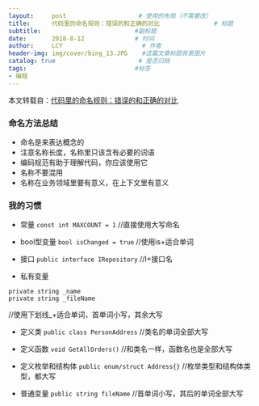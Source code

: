 ```yaml
---
layout:     post                    # 使用的布局（不需要改）
title:      代码里的命名规则：错误的和正确的对比               # 标题 
subtitle:                          #副标题
date:       2018-8-12              # 时间
author:     LCY                      # 作者
header-img: img/cover/bing_13.JPG    #这篇文章标题背景图片
catalog: true                       # 是否归档
tags:                              #标签
- 编程
---
```


本文转载自：[代码里的命名规则：错误的和正确的对比](http://www.aqee.net/post/express-names-in-code-bad-vs-clean.html)

### 命名方法总结
+ 命名是来表达概念的
+ 注意名称长度，名称里只该含有必要的词语
+ 编码规范有助于理解代码，你应该使用它
+ 名称不要混用
+ 名称在业务领域里要有意义，在上下文里有意义

### 我的习惯
+ 常量
`const int MAXCOUNT = 1` //直接使用大写命名

+ bool型变量
`bool isChanged = true` //使用is+适合单词

+ 接口
`public interface IRepository` //I+接口名

+ 私有变量
```
private string _name
private string _fileName
```  
//使用下划线_+适合单词，首单词小写，其余大写

+ 定义类
`public class PersonAddress` //类名的单词全部大写

+ 定义函数
`void GetAllOrders()`  //和类名一样，函数名也是全部大写

+ 定义枚举和结构体
`public enum/struct Address{}` //枚举类型和结构体类型，都大写

+ 普通变量
`public string fileName`  //首单词小写，其后的单词全部大写